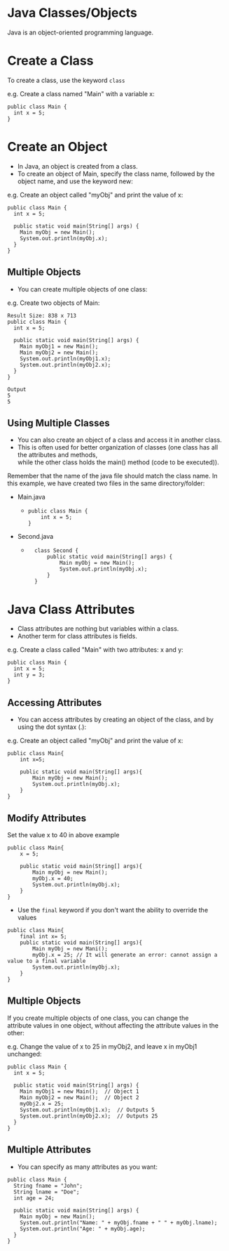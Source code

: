 # Java Classes/Objects
Java is an object-oriented programming language.

# Create a Class
To create a class, use the keyword `class`

e.g. Create a class named "Main" with a variable x:
```
public class Main {
  int x = 5;
}
```

# Create an Object
* In Java, an object is created from a class.
* To create an object of Main, specify the class name, followed by the object name, and use the keyword new:

e.g. Create an object called "myObj" and print the value of x:

```
public class Main {
  int x = 5;

  public static void main(String[] args) {
    Main myObj = new Main();
    System.out.println(myObj.x);
  }
}

```

## Multiple Objects
* You can create multiple objects of one class:

e.g. Create two objects of Main:

```
Result Size: 838 x 713
public class Main {
  int x = 5;
​
  public static void main(String[] args) {
    Main myObj1 = new Main();
    Main myObj2 = new Main();
    System.out.println(myObj1.x);
    System.out.println(myObj2.x);
  }
}
​
Output
5
5
```

## Using Multiple Classes
* You can also create an object of a class and access it in another class.  
* This is often used for better organization of classes (one class has all the attributes and methods,  
while the other class holds the main() method (code to be executed)).

Remember that the name of the java file should match the class name. In this example, we have created two files in the same directory/folder:

* Main.java  
    *   ```
        public class Main {
            int x = 5;
        }
        ```
* Second.java
    * ```
        class Second {
            public static void main(String[] args) {
                Main myObj = new Main();
                System.out.println(myObj.x);
            }
        }
        ```


# Java Class Attributes
* Class attributes are nothing but variables within a class.
* Another term for class attributes is fields.

e.g. Create a class called "Main" with two attributes: x and y:

```
public class Main {
  int x = 5;
  int y = 3;
}
```
## Accessing Attributes
* You can access attributes by creating an object of the class, and by using the dot syntax (.):

e.g. Create an object called "myObj" and print the value of x:

```
public class Main{
    int x=5;

    public static void main(String[] args){
        Main myObj = new Main();
        System.out.println(myObj.x);
    }
}

```
## Modify Attributes
Set the value x to 40 in above example

```
public class Main{
    x = 5;

    public static void main(String[] args){
        Main myObj = new Main();
        myObj.x = 40;
        System.out.println(myObj.x);
    }
}
```
* Use the `final` keyword if you don't want the ability to override the values
```
public class Main{
    final int x= 5;
    public static void main(String[] args){
        Main myObj = new Mani();
        myObj.x = 25; // It will generate an error: cannot assign a value to a final variable
        System.out.println(myObj.x);
    }
}
```

## Multiple Objects
If you create multiple objects of one class, you can change the   
attribute values in one object, without affecting the attribute values in the other:

e.g. Change the value of x to 25 in myObj2, and leave x in myObj1 unchanged:


```
public class Main {
  int x = 5;

  public static void main(String[] args) {
    Main myObj1 = new Main();  // Object 1
    Main myObj2 = new Main();  // Object 2
    myObj2.x = 25;
    System.out.println(myObj1.x);  // Outputs 5
    System.out.println(myObj2.x);  // Outputs 25
  }
}
```

## Multiple Attributes
* You can specify as many attributes as you want:

```
public class Main {
  String fname = "John";
  String lname = "Doe";
  int age = 24;

  public static void main(String[] args) {
    Main myObj = new Main();
    System.out.println("Name: " + myObj.fname + " " + myObj.lname);
    System.out.println("Age: " + myObj.age);
  }
}

```